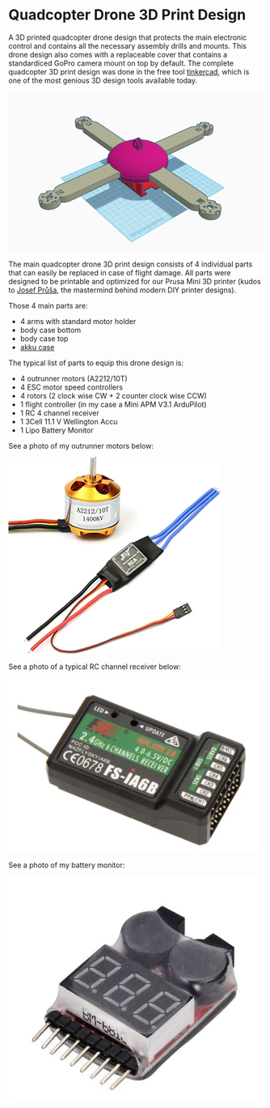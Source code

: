 # Quadcopter Drone 3D Print Design
A 3D printed quadcopter drone design that protects the main electronic control and contains all the necessary assembly drills and mounts. 
This drone design also comes with a replaceable cover that contains a standardiced GoPro camera mount on top by default.
The complete quadcopter 3D print design was done in the free tool [tinkercad](https://www.tinkercad.com/), which is one of the most genious 3D design tools available today.

![Complete quadcopter 3D print model](./drone_complete_model.png)

The main quadcopter drone 3D print design consists of 4 individual parts that can easily be replaced in case of flight damage. All parts were designed to be printable and optimized for our Prusa Mini 3D printer (kudos to [Josef Průša](https://www.prusaprinters.org/), the mastermind behind modern DIY printer designs).

Those 4 main parts are:
- 4 arms with standard motor holder
- body case bottom
- body case top
- [akku case](./drone_acku_holder.stl) 

The typical list of parts to equip this drone design is:
- 4 outrunner motors (A2212/10T)
- 4 ESC motor speed controllers
- 4 rotors (2 clock wise CW + 2 counter clock wise CCW)
- 1 flight controller (in my case a Mini APM V3.1 ArduPilot)
- 1 RC 4 channel receiver
- 1 3Cell 11.1 V Wellington Accu
- 1 Lipo Battery Monitor 

See a photo of my outrunner motors below:

![Outrunner motor](./motor.png)

See a photo of a typical RC channel receiver below:

![RF receiver](./rc_receiver.png)

See a photo of my battery monitor:

![LIPO battery monitor](./battery_monitor.png)
